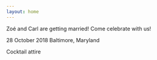 ```yaml
---
layout: home
---
```

Zoé and Carl are getting married! Come celebrate with us!

28 October 2018
Baltimore, Maryland

Cocktail attire
